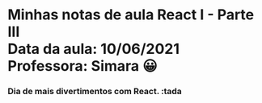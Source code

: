 Minhas notas de aula React I - Parte III
<br>
Data da aula: 10/06/2021
Professora: Simara :grinning:
===============

### Dia de mais divertimentos com React. :tada 



